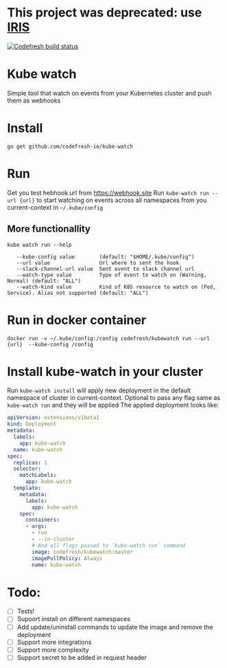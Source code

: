 # This project was deprecated: use [IRIS](https://github.com/olegsu/iris)

[![Codefresh build status]( https://g.codefresh.io/api/badges/build?repoOwner=codefresh-io&repoName=kube-watch&branch=master&pipelineName=kube-watch&accountName=codefresh-inc&type=cf-1)]( https://g.codefresh.io/repositories/codefresh-io/kube-watch/builds?filter=trigger:build;branch:master;service:59df83bcd2ab0a000130a8b9~kube-watch)
# Kube watch
Simple tool that watch on events from your Kubernetes cluster and push them as webhooks

# Install 
`go get github.com/codefresh-io/kube-watch`

# Run
Get you test hebhook url from https://webhook.site
Run `kube-watch run --url {url}` to start watching on events across all namespaces from you current-context in `~/.kube/config`

## More functionallity
`kube watch run --help`
```
   --kube-config value        (default: "$HOME/.kube/config")
   --url value                Url where to sent the hook
   --slack-channel-url value  Sent event to slack channel url
   --watch-type value         Type of event to watch on (Warning, Normal) (default: "ALL")
   --watch-kind value         Kind of K8S resource to watch on (Pod, Service). Alias not supported (default: "ALL")
```

# Run in docker container
`docker run -v ~/.kube/config:/config codefresh/kubewatch run --url {url}  --kube-config /config`


# Install kube-watch in your cluster
Run `kube-watch install` will apply new deployment in the default namespace of cluster in current-context.
Optional to pass any flag same as `kube-watch run` and they will be applied
The applied deployment looks like:
```yaml
apiVersion: extensions/v1beta1
kind: Deployment
metadata:
  labels:
    app: kube-watch
  name: kube-watch
spec:
  replicas: 1
  selector:
    matchLabels:
      app: kube-watch
  template:
    metadata:
      labels:
        app: kube-watch
    spec:
      containers:
      - args:
        - run
        - --in-cluster
        # And all flags passed to `kube-watch run` command
        image: codefresh/kubewatch:master
        imagePullPolicy: Always
        name: kube-watch
```
# Todo:
* [ ] Tests!
* [ ] Supoort install on different namespaces
* [ ] Add update/uninstall commands to update the image and remove the deployment
* [ ] Support more integrations
* [ ] Support more complexity
* [ ] Support secret to be added in request header
